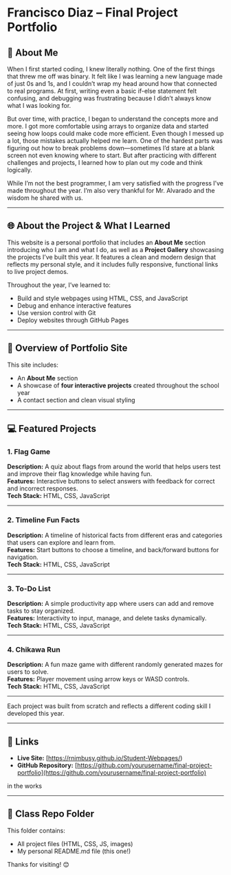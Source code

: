 # Francisco Diaz – Final Project Portfolio

## 👋 About Me

When I first started coding, I knew literally nothing. One of the first things that threw me off was binary. It felt like I was learning a new language made of just 0s and 1s, and I couldn’t wrap my head around how that connected to real programs. At first, writing even a basic if-else statement felt confusing, and debugging was frustrating because I didn’t always know what I was looking for. 

But over time, with practice, I began to understand the concepts more and more. I got more comfortable using arrays to organize data and started seeing how loops could make code more efficient. Even though I messed up a lot, those mistakes actually helped me learn. One of the hardest parts was figuring out how to break problems down—sometimes I’d stare at a blank screen not even knowing where to start. But after practicing with different challenges and projects, I learned how to plan out my code and think logically.

While I’m not the best programmer, I am very satisfied with the progress I’ve made throughout the year. I’m also very thankful for Mr. Alvarado and the wisdom he shared with us.

---

## 🌐 About the Project & What I Learned

This website is a personal portfolio that includes an **About Me** section introducing who I am and what I do, as well as a **Project Gallery** showcasing the projects I’ve built this year. It features a clean and modern design that reflects my personal style, and it includes fully responsive, functional links to live project demos.

Throughout the year, I’ve learned to:
- Build and style webpages using HTML, CSS, and JavaScript
- Debug and enhance interactive features
- Use version control with Git
- Deploy websites through GitHub Pages

---

## 🧭 Overview of Portfolio Site

This site includes:
- An **About Me** section
- A showcase of **four interactive projects** created throughout the school year
- A contact section and clean visual styling

---

## 💻 Featured Projects

### 1. Flag Game  
**Description:** A quiz about flags from around the world that helps users test and improve their flag knowledge while having fun.  
**Features:** Interactive buttons to select answers with feedback for correct and incorrect responses.  
**Tech Stack:** HTML, CSS, JavaScript

---

### 2. Timeline Fun Facts  
**Description:** A timeline of historical facts from different eras and categories that users can explore and learn from.  
**Features:** Start buttons to choose a timeline, and back/forward buttons for navigation.  
**Tech Stack:** HTML, CSS, JavaScript

---

### 3. To-Do List  
**Description:** A simple productivity app where users can add and remove tasks to stay organized.  
**Features:** Interactivity to input, manage, and delete tasks dynamically.  
**Tech Stack:** HTML, CSS, JavaScript

---

### 4. Chikawa Run  
**Description:** A fun maze game with different randomly generated mazes for users to solve.  
**Features:** Player movement using arrow keys or WASD controls.  
**Tech Stack:** HTML, CSS, JavaScript

---

Each project was built from scratch and reflects a different coding skill I developed this year.

---

## 🔗 Links

- **Live Site:** [https://rnimbusy.github.io/Student-Webpages/)  
- **GitHub Repository:** [https://github.com/yourusername/final-project-portfolio](https://github.com/yourusername/final-project-portfolio)

in the works

---

## 📁 Class Repo Folder

This folder contains:
- All project files (HTML, CSS, JS, images)
- My personal README.md file (this one!)

Thanks for visiting! 😊

